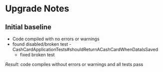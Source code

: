 # Upgrade Notes

## Initial baseline

- Code compiled with no errors or warnings
- found disabled/broken test - CashCardApplicationTests#shouldReturnACashCardWhenDataIsSaved
  - fixed broken test

_Result:_ code compiles without errors or warnings and all tests pass
